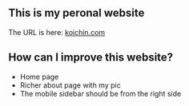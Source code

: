 ## This is my peronal website
The URL is here: [koichin.com](https://koichin.com)

## How can I improve this website?
- Home page
- Richer about page with my pic
- The mobile sidebar should be from the right side